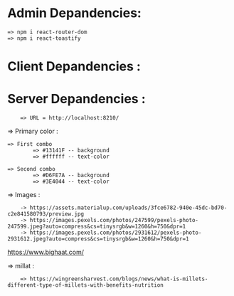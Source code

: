 # Admin Depandencies:

    => npm i react-router-dom
    => npm i react-toastify

# Client Depandencies :

# Server Depandencies :

        => URL = http://localhost:8210/

=> Primary color :

    => First combo
            => #13141F -- background
            => #ffffff -- text-color

    => Second combo
            => #D6FE7A -- background
            => #3E4044 -- text-color

=> Images :

        -> https://assets.materialup.com/uploads/3fce6782-940e-45dc-bd70-c2e841580793/preview.jpg
        -> https://images.pexels.com/photos/247599/pexels-photo-247599.jpeg?auto=compress&cs=tinysrgb&w=1260&h=750&dpr=1
        -> https://images.pexels.com/photos/2931612/pexels-photo-2931612.jpeg?auto=compress&cs=tinysrgb&w=1260&h=750&dpr=1

https://www.bighaat.com/

=> millat :

        => https://wingreensharvest.com/blogs/news/what-is-millets-different-type-of-millets-with-benefits-nutrition
